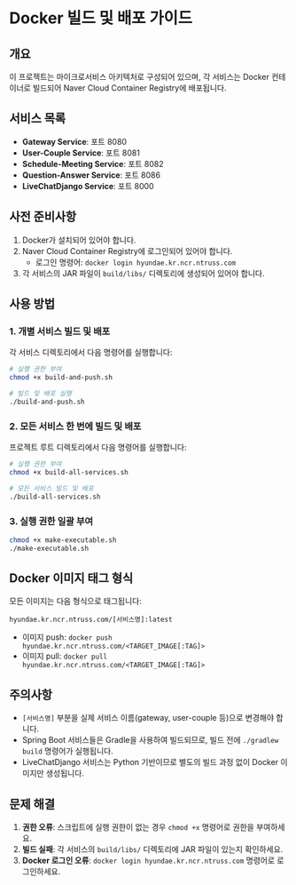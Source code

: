 # Docker 빌드 및 배포 가이드

## 개요
이 프로젝트는 마이크로서비스 아키텍처로 구성되어 있으며, 각 서비스는 Docker 컨테이너로 빌드되어 Naver Cloud Container Registry에 배포됩니다.

## 서비스 목록
- **Gateway Service**: 포트 8080
- **User-Couple Service**: 포트 8081
- **Schedule-Meeting Service**: 포트 8082
- **Question-Answer Service**: 포트 8086
- **LiveChatDjango Service**: 포트 8000

## 사전 준비사항
1. Docker가 설치되어 있어야 합니다.
2. Naver Cloud Container Registry에 로그인되어 있어야 합니다.
   - 로그인 명령어: `docker login hyundae.kr.ncr.ntruss.com`
3. 각 서비스의 JAR 파일이 `build/libs/` 디렉토리에 생성되어 있어야 합니다.

## 사용 방법

### 1. 개별 서비스 빌드 및 배포
각 서비스 디렉토리에서 다음 명령어를 실행합니다:

```bash
# 실행 권한 부여
chmod +x build-and-push.sh

# 빌드 및 배포 실행
./build-and-push.sh
```

### 2. 모든 서비스 한 번에 빌드 및 배포
프로젝트 루트 디렉토리에서 다음 명령어를 실행합니다:

```bash
# 실행 권한 부여
chmod +x build-all-services.sh

# 모든 서비스 빌드 및 배포
./build-all-services.sh
```

### 3. 실행 권한 일괄 부여
```bash
chmod +x make-executable.sh
./make-executable.sh
```

## Docker 이미지 태그 형식
모든 이미지는 다음 형식으로 태그됩니다:
```
hyundae.kr.ncr.ntruss.com/[서비스명]:latest
```

- 이미지 push: `docker push hyundae.kr.ncr.ntruss.com/<TARGET_IMAGE[:TAG]>`
- 이미지 pull: `docker pull hyundae.kr.ncr.ntruss.com/<TARGET_IMAGE[:TAG]>`

## 주의사항
- `[서비스명]` 부분을 실제 서비스 이름(gateway, user-couple 등)으로 변경해야 합니다.
- Spring Boot 서비스들은 Gradle을 사용하여 빌드되므로, 빌드 전에 `./gradlew build` 명령어가 실행됩니다.
- LiveChatDjango 서비스는 Python 기반이므로 별도의 빌드 과정 없이 Docker 이미지만 생성됩니다.

## 문제 해결
1. **권한 오류**: 스크립트에 실행 권한이 없는 경우 `chmod +x` 명령어로 권한을 부여하세요.
2. **빌드 실패**: 각 서비스의 `build/libs/` 디렉토리에 JAR 파일이 있는지 확인하세요.
3. **Docker 로그인 오류**: `docker login hyundae.kr.ncr.ntruss.com` 명령어로 로그인하세요. 